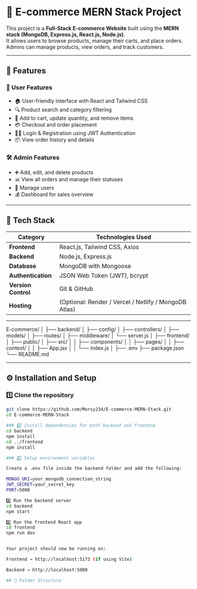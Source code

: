 # 🛒 E-commerce MERN Stack Project

This project is a **Full-Stack E-commerce Website** built using the **MERN stack (MongoDB, Express.js, React.js, Node.js)**.  
It allows users to browse products, manage their carts, and place orders. Admins can manage products, view orders, and track customers.

---

## 🚀 Features

### 👤 User Features
- 🏠 User-friendly interface with React and Tailwind CSS  
- 🔍 Product search and category filtering  
- 🛒 Add to cart, update quantity, and remove items  
- 💳 Checkout and order placement  
- 👨‍💻 Login & Registration using JWT Authentication  
- 📦 View order history and details  

### 🛠️ Admin Features
- ➕ Add, edit, and delete products  
- 📊 View all orders and manage their statuses  
- 👥 Manage users  
- 💰 Dashboard for sales overview  

---

## 🧱 Tech Stack

| Category | Technologies Used |
|-----------|-------------------|
| **Frontend** | React.js, Tailwind CSS, Axios |
| **Backend** | Node.js, Express.js |
| **Database** | MongoDB with Mongoose |
| **Authentication** | JSON Web Token (JWT), bcrypt |
| **Version Control** | Git & GitHub |
| **Hosting** | (Optional: Render / Vercel / Netlify / MongoDB Atlas) |

---

E-commerce/
│
├── backend/
│ ├── config/
│ ├── controllers/
│ ├── models/
│ ├── routes/
│ ├── middleware/
│ └── server.js
│
├── frontend/
│ ├── public/
│ ├── src/
│ │ ├── components/
│ │ ├── pages/
│ │ ├── context/
│ │ ├── App.jsx
│ │ └── index.js
│
├── .env
├── package.json
└── README.md


---

## ⚙️ Installation and Setup

### 1️⃣ Clone the repository
```bash
git clone https://github.com/Morsy234/E-commerce-MERN-Stack.git
cd E-commerce-MERN-Stack

### 2️⃣ Install dependencies for both backend and frontend
cd backend
npm install
cd ../frontend
npm install

### 3️⃣ Setup environment variables

Create a .env file inside the backend folder and add the following:

MONGO_URI=your_mongodb_connection_string
JWT_SECRET=your_secret_key
PORT=5000

4️⃣ Run the backend server
cd backend
npm start

5️⃣ Run the frontend React app
cd frontend
npm run dev


Your project should now be running on:

Frontend → http://localhost:5173 (if using Vite)

Backend → http://localhost:5000

## 📁 Folder Structure

